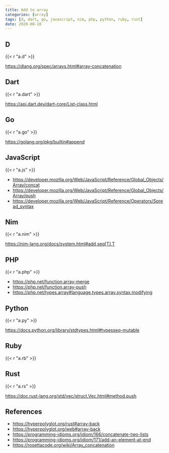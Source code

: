 ```yaml
---
title: Add to array
categories: [array]
tags: [d, dart, go, javascript, nim, php, python, ruby, rust]
date: 2020-08-10
---
```


## D

{{< r "a.d" >}}

<https://dlang.org/spec/arrays.html#array-concatenation>

## Dart

{{< r "a.dart" >}}

<https://api.dart.dev/dart-core/List-class.html>

## Go

{{< r "a.go" >}}

<https://golang.org/pkg/builtin#append>

## JavaScript

{{< r "a.js" >}}

- <https://developer.mozilla.org/Web/JavaScript/Reference/Global_Objects/Array/concat>
- <https://developer.mozilla.org/Web/JavaScript/Reference/Global_Objects/Array/push>
- <https://developer.mozilla.org/Web/JavaScript/Reference/Operators/Spread_syntax>

## Nim

{{< r "a.nim" >}}

<https://nim-lang.org/docs/system.html#add,seq[T],T>

## PHP

{{< r "a.php" >}}

- <https://php.net/function.array-merge>
- <https://php.net/function.array-push>
- <https://php.net/types.array#language.types.array.syntax.modifying>

## Python

{{< r "a.py" >}}

<https://docs.python.org/library/stdtypes.html#typesseq-mutable>

## Ruby

{{< r "a.rb" >}}

## Rust

{{< r "a.rs" >}}

<https://doc.rust-lang.org/std/vec/struct.Vec.html#method.push>

## References

- <https://hyperpolyglot.org/rust#array-back>
- <https://hyperpolyglot.org/web#array-back>
- <https://programming-idioms.org/idiom/166/concatenate-two-lists>
- <https://programming-idioms.org/idiom/171/add-an-element-at-end>
- <https://rosettacode.org/wiki/Array_concatenation>
